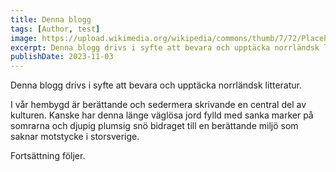 ```yaml
---
title: Denna blogg
tags: [Author, test]
image: https://upload.wikimedia.org/wikipedia/commons/thumb/7/72/Placeholder_book.svg/1200px-Placeholder_book.svg.png
excerpt: Denna blogg drivs i syfte att bevara och upptäcka norrländsk litteratur och bilda kunskap om det vi kallar får hembygd. I vår hembygd är berättande och sedermera skrivande en central del av kulturen. Kanske har denna länge väglösa jord fylld med sanka marker på somrarna och djupig plumsig snö bidraget till en berättande miljö som saknar motstycke i storsverige.
publishDate: 2023-11-03
---
```

Denna blogg drivs i syfte att bevara och upptäcka norrländsk litteratur.

I vår hembygd är berättande och sedermera skrivande en central del av kulturen. Kanske har denna länge väglösa jord fylld med sanka marker på somrarna och djupig plumsig snö bidraget till en berättande miljö som saknar motstycke i storsverige.

Fortsättning följer.